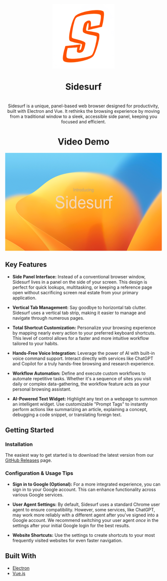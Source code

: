 <div align="center">
  <img src="Icons/logo.png" alt="Sidesurf Logo" width="200"/>
</div>
<div align="center">
 <h1>Sidesurf</h1>
<br>
Sidesurf is a unique, panel-based web browser designed for productivity, built with Electron and Vue. It rethinks the browsing experience by moving from a traditional window to a sleek, accessible side panel, keeping you focused and efficient.
<div align="center"> <h1> Video Demo </h1> </div>

<a href="https://youtu.be/VLCs1Ls3G5I?si=y5CkGHSTGPBn3UN6" target="_blank">
 <img src="Icons\thumbnail.PNG" alt="Sidesurf Demo Video" width="560" height="315" />
</a>
</div>

## Key Features

- **Side Panel Interface:** Instead of a conventional browser window, Sidesurf lives in a panel on the side of your screen. This design is perfect for quick lookups, multitasking, or keeping a reference page open without sacrificing screen real estate from your primary application.

- **Vertical Tab Management:** Say goodbye to horizontal tab clutter. Sidesurf uses a vertical tab strip, making it easier to manage and navigate through numerous pages.

- **Total Shortcut Customization:** Personalize your browsing experience by mapping nearly every action to your preferred keyboard shortcuts. This level of control allows for a faster and more intuitive workflow tailored to your habits.

- **Hands-Free Voice Integration:** Leverage the power of AI with built-in voice command support. Interact directly with services like ChatGPT and Copilot for a truly hands-free browsing and research experience.

- **Workflow Automation:** Define and execute custom workflows to automate repetitive tasks. Whether it's a sequence of sites you visit daily or complex data-gathering, the workflow feature acts as your personal browsing assistant.

- **AI-Powered Text Widget:** Highlight any text on a webpage to summon an intelligent widget. Use customizable "Prompt Tags" to instantly perform actions like summarizing an article, explaining a concept, debugging a code snippet, or translating foreign text.

## Getting Started

### Installation
The easiest way to get started is to download the latest version from our [GitHub Releases](https://github.com/Punit-Dethe/SideSurf/releases) page.

### Configuration & Usage Tips

*   **Sign in to Google (Optional):** For a more integrated experience, you can sign in to your Google account. This can enhance functionality across various Google services.

*   **User Agent Settings:** By default, Sidesurf uses a standard Chrome user agent to ensure compatibility. However, some services, like ChatGPT, may work more reliably with a different agent after you've signed into a Google account. We recommend switching your user agent *once* in the settings after your initial Google login for the best results.

*   **Website Shortcuts:** Use the settings to create shortcuts to your most frequently visited websites for even faster navigation.

## Built With

* [Electron](https://www.electronjs.org/)
* [Vue.js](https://vuejs.org/) 